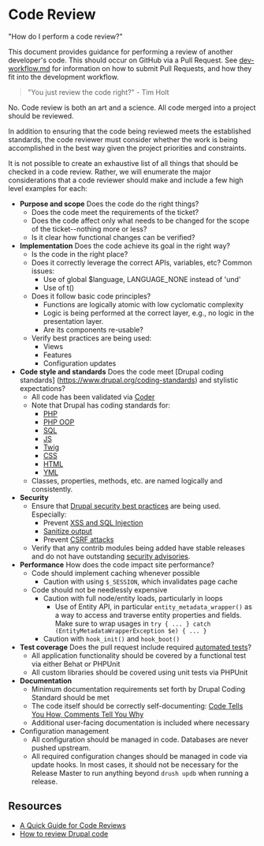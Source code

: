 # Code Review

"How do I perform a code review?"

This document provides guidance for performing a review of another developer's code. This should occur on GitHub via a Pull Request. See [dev-workflow.md](dev-workflow.md) for information on how to submit Pull Requests, and how they fit into the development workflow.

> "You just review the code right?" - Tim Holt

No. Code review is both an art and a science. All code merged into a project should be reviewed.

In addition to ensuring that the code being reviewed meets the established standards, the code reviewer must consider whether the work is being accomplished in the best way given the project priorities and constraints.

It is not possible to create an exhaustive list of all things that should be checked in a code review. Rather, we will enumerate the major considerations that a code reviewer should make and include a few high level examples for each:

* __Purpose and scope__ Does the code do the right things?
    * Does the code meet the requirements of the ticket?
    * Does the code affect only what needs to be changed for the
      scope of the ticket--nothing more or less?
    * Is it clear how functional changes can be verified?
* __Implementation__ Does the code achieve its goal in the right way?
    * Is the code in the right place?
    * Does it correctly leverage the correct APIs, variables, etc? Common issues:
        * Use of global $language, LANGUAGE_NONE instead of 'und'
        * Use of t()
    * Does it follow basic code principles?
        * Functions are logically atomic with low cyclomatic complexity
        * Logic is being performed at the correct layer, e.g., no logic in the presentation layer.
        * Are its components re-usable?
    * Verify best practices are being used:
        * Views
        * Features
        * Configuration updates
* __Code style and standards__ Does the code meet [Drupal coding standards]
  (https://www.drupal.org/coding-standards) and stylistic expectations?
    * All code has been validated via [Coder](https://www.drupal.org/project/coder)
    * Note that Drupal has coding standards for:
        * [PHP](https://www.drupal.org/coding-standards)
        * [PHP OOP](https://www.drupal.org/node/608152)
        * [SQL](https://www.drupal.org/node/2497)
        * [JS](https://www.drupal.org/node/172169)
        * [Twig](https://www.drupal.org/node/1823416)
        * [CSS](https://www.drupal.org/coding-standards/css)
        * [HTML](https://groups.drupal.org/node/6355)
        * [YML](https://www.drupal.org/coding-standards/config)
    * Classes, properties, methods, etc. are named logically and consistently.
* __Security__
    * Ensure that [Drupal security best practices](https://www.drupal.org/docs/8/security) are being used. Especially:
        * Prevent [XSS and SQL Injection](https://www.drupal.org/docs/8/security/writing-secure-code-for-drupal-8)
        * [Sanitize output](https://www.drupal.org/docs/8/security/drupal-8-sanitizing-output)
        * Prevent [CSRF attacks](https://www.drupal.org/node/178896)
    * Verify that any contrib modules being added have stable releases and do not have outstanding [security advisories](https://www.drupal.org/security/contrib).
* __Performance__ How does the code impact site performance?
    * Code should implement caching whenever possible
        * Caution with using `$_SESSION`, which invalidates page cache
    * Code should not be needlessly expensive
        * Caution with full node/entity loads, particularly in loops
            * Use of Entity API, in particular `entity_metadata_wrapper()` as a way to
              access and traverse entity properties and fields. Make sure to wrap usages
              in `try { ... } catch (EntityMetadataWrapperException $e) { ... }`
        * Caution with `hook_init()` and `hook_boot()`
* __Test coverage__ Does the pull request include required [automated tests](readme/testing.md)?
    * All application functionality should be covered by a functional test via either Behat or PHPUnit
    * All custom libraries should be covered using unit tests via PHPUnit
* __Documentation__
    * Minimum documentation requirements set forth by Drupal Coding Standard should be met
    * The code itself should be correctly self-documenting: [Code Tells You How, Comments Tell You Why](http://blog.codinghorror.com/code-tells-you-how-comments-tell-you-why/)
    * Additional user-facing documentation is included where necessary
* Configuration management
    * All configuration should be managed in code. Databases are never pushed upstream.
    * All required configuration changes should be managed in code via update hooks. In most cases, it should not be necessary for the Release Master to run anything beyond `drush updb` when running a release.

## Resources

* [A Quick Guide for Code Reviews](https://www.lullabot.com/articles/a-quick-guide-for-code-reviews)
* [How to review Drupal code](http://colans.net/blog/how-review-drupal-code)
